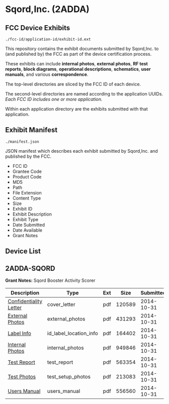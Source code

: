 # Sqord,Inc. (2ADDA)
## FCC Device Exhibits

```
./fcc-id/application-id/exhibit-id.ext
```

This repository contains the exhibit documents submitted by Sqord,Inc. to (and published by) the FCC as part of the device certification process.

These exhibits can include **internal photos**, **external photos**, **RF test reports**, **block diagrams**, **operational descriptions**, **schematics**, **user manuals**, and various **correspondence**.

The top-level directories are sliced by the FCC ID of each device.

The second-level directories are named according to the application UUIDs. *Each FCC ID includes one or more application.*

Within each application directory are the exhibits submitted with that application. 

## Exhibit Manifest

```
./manifest.json
```

JSON manifest which describes each exhibit submitted by Sqord,Inc. and published by the FCC.

- FCC ID
- Grantee Code
- Product Code
- MD5
- Path
- File Extension
- Content Type
- Size
- Exhibit ID
- Exhibit Description
- Exhibit Type
- Date Submitted
- Date Available
- Grant Notes

## Device List
## 2ADDA-SQORD
**Grant Notes:** Sqord Booster Activity Scorer

| Description | Type | Ext | Size | Submitted | Available |
| ----------- | ---- | --- | ---- | --------- | --------- |
| [Confidentiality Letter](2ADDA-SQORD/c8711ec7c9850ae59650f5bc134da2c4/2432139.pdf) | cover_letter | pdf | 120589 | 2014-10-31 | 2014-10-31 |
| [External Photos](2ADDA-SQORD/c8711ec7c9850ae59650f5bc134da2c4/2432140.pdf) | external_photos | pdf | 431293 | 2014-10-31 | 2014-10-31 |
| [Label Info](2ADDA-SQORD/c8711ec7c9850ae59650f5bc134da2c4/2432142.pdf) | id_label_location_info | pdf | 164402 | 2014-10-31 | 2014-10-31 |
| [Internal Photos](2ADDA-SQORD/c8711ec7c9850ae59650f5bc134da2c4/2432141.pdf) | internal_photos | pdf | 949846 | 2014-10-31 | 2014-10-31 |
| [Test Report](2ADDA-SQORD/c8711ec7c9850ae59650f5bc134da2c4/2432145.pdf) | test_report | pdf | 563354 | 2014-10-31 | 2014-10-31 |
| [Test Photos](2ADDA-SQORD/c8711ec7c9850ae59650f5bc134da2c4/2432144.pdf) | test_setup_photos | pdf | 213083 | 2014-10-31 | 2014-10-31 |
| [Users Manual](2ADDA-SQORD/c8711ec7c9850ae59650f5bc134da2c4/2432143.pdf) | users_manual | pdf | 556560 | 2014-10-31 | 2014-10-31 |
